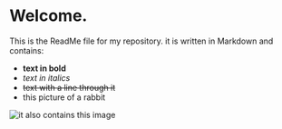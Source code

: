 # Welcome.
This is the ReadMe file for my repository.
it is written in Markdown and contains:
* **text in bold**
* *text in italics*
* ~~text with a line through it~~
* this picture of a rabbit

![it also contains this image](https://www.rd.com/wp-content/uploads/2020/04/GettyImages-694542042-e1586274805503.jpg)


